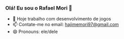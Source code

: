 ### Olá! Eu sou o Rafael Mori 👋

- 🔭 Hoje trabalho com desenvolvimento de jogos
- 📫 Contate-me no email: hajimemori97@gmail.com
- 😄 Pronouns: ele/dele


